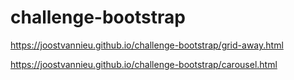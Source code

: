 # challenge-bootstrap
https://joostvannieu.github.io/challenge-bootstrap/grid-away.html

https://joostvannieu.github.io/challenge-bootstrap/carousel.html
